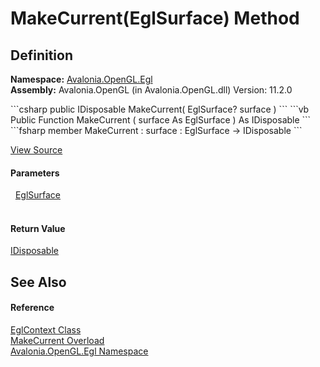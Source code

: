 # MakeCurrent(EglSurface) Method




## Definition
**Namespace:** <a href="N_Avalonia_OpenGL_Egl">Avalonia.OpenGL.Egl</a>  
**Assembly:** Avalonia.OpenGL (in Avalonia.OpenGL.dll) Version: 11.2.0

<Tabs groupId="api-code-preview">
<TabItem value="csharp" label="C#">
```csharp
public IDisposable MakeCurrent(
	EglSurface? surface
)
```
</TabItem>
<TabItem value="vb" label="VB">
```vb
Public Function MakeCurrent ( 
	surface As EglSurface
) As IDisposable
```
</TabItem>
<TabItem value="fsharp" label="F#">
```fsharp
member MakeCurrent : 
        surface : EglSurface -> IDisposable 
```
</TabItem>
</Tabs>



<a href="https://github.com/AvaloniaUI/Avalonia/tree/master/src/Avalonia.OpenGL/Egl/EglContext.cs#L84" title="View the source code">View Source</a>



#### Parameters
<dl><dt>  <a href="T_Avalonia_OpenGL_Egl_EglSurface">EglSurface</a></dt><dd> </dd></dl>

#### Return Value
<a href="https://learn.microsoft.com/dotnet/api/system.idisposable" target="_blank" rel="noopener noreferrer">IDisposable</a>

## See Also


#### Reference
<a href="T_Avalonia_OpenGL_Egl_EglContext">EglContext Class</a>  
<a href="Overload_Avalonia_OpenGL_Egl_EglContext_MakeCurrent">MakeCurrent Overload</a>  
<a href="N_Avalonia_OpenGL_Egl">Avalonia.OpenGL.Egl Namespace</a>  

